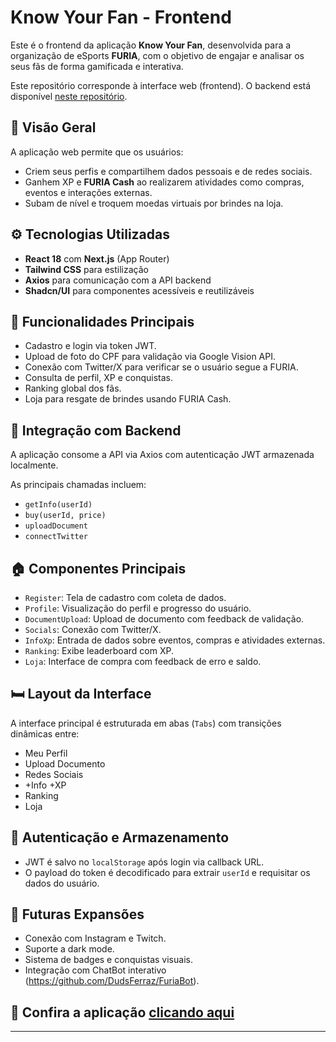 # Know Your Fan - Frontend

Este é o frontend da aplicação **Know Your Fan**, desenvolvida para a organização de eSports **FURIA**, com o objetivo de engajar e analisar os seus fãs de forma gamificada e interativa.

Este repositório corresponde à interface web (frontend). O backend está disponível [neste repositório](https://github.com/DudsFerraz/Furia-Know-Your-fan-backend).

## 🌟 Visão Geral

A aplicação web permite que os usuários:

* Criem seus perfis e compartilhem dados pessoais e de redes sociais.
* Ganhem XP e **FURIA Cash** ao realizarem atividades como compras, eventos e interações externas.
* Subam de nível e troquem moedas virtuais por brindes na loja.

## ⚙️ Tecnologias Utilizadas

* **React 18** com **Next.js** (App Router)
* **Tailwind CSS** para estilização
* **Axios** para comunicação com a API backend
* **Shadcn/UI** para componentes acessíveis e reutilizáveis

## 🔧 Funcionalidades Principais

* Cadastro e login via token JWT.
* Upload de foto do CPF para validação via Google Vision API.
* Conexão com Twitter/X para verificar se o usuário segue a FURIA.
* Consulta de perfil, XP e conquistas.
* Ranking global dos fãs.
* Loja para resgate de brindes usando FURIA Cash.

## 🔐 Integração com Backend

A aplicação consome a API via Axios com autenticação JWT armazenada localmente.

As principais chamadas incluem:

* `getInfo(userId)`
* `buy(userId, price)`
* `uploadDocument`
* `connectTwitter`

## 🏠 Componentes Principais

* `Register`: Tela de cadastro com coleta de dados.
* `Profile`: Visualização do perfil e progresso do usuário.
* `DocumentUpload`: Upload de documento com feedback de validação.
* `Socials`: Conexão com Twitter/X.
* `InfoXp`: Entrada de dados sobre eventos, compras e atividades externas.
* `Ranking`: Exibe leaderboard com XP.
* `Loja`: Interface de compra com feedback de erro e saldo.

## 🛏️ Layout da Interface

A interface principal é estruturada em abas (`Tabs`) com transições dinâmicas entre:

* Meu Perfil
* Upload Documento
* Redes Sociais
* +Info +XP
* Ranking
* Loja

## 🔑 Autenticação e Armazenamento

* JWT é salvo no `localStorage` após login via callback URL.
* O payload do token é decodificado para extrair `userId` e requisitar os dados do usuário.

## 🚀 Futuras Expansões

* Conexão com Instagram e Twitch.
* Suporte a dark mode.
* Sistema de badges e conquistas visuais.
* Integração com ChatBot interativo (https://github.com/DudsFerraz/FuriaBot).

## 🐾 Confira a aplicação [clicando aqui](https://furia-know-you-fan-frontend.vercel.app/)

---
